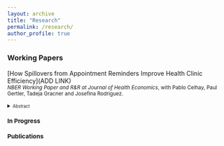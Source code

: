 ```yaml
---
layout: archive
title: "Research"
permalink: /research/
author_profile: true
---
```


### Working Papers
[How Spillovers from Appointment Reminders Improve Health Clinic Efficiency](ADD LINK) <br/>
<small>*NBER Working Paper and R&R at Journal of Health Economics*, with Pablo Celhay, Paul Gertler, Tadeja Gracner and Josefina Rodriguez. 
<details>
<summary><small>Abstract</small></summary>
<small>
Missed clinic appointments or no-shows burden health care systems through inefficient use of staff time and resources. Scheduling software combined with automatically sent appointment reminders shows promise to improve clinics’ management through timely cancellations and re-scheduling, but at-scale evidence is missing. We study a nationwide text message appointment reminder program in Chile implemented at primary care clinics for patients with chronic disease. Using longitudinal clinic-level data, we find that the program did not change the number of visits by chronic patients eligible to receive the reminder, but visits from other patients ineligible to receive reminders increased by 5.0% in the first year and 7.4% in the second. Clinics treating more chronic patients and those with a relatively younger patient population benefited more from the program. Scheduling systems combined with automatic appointment reminders were effective in increasing clinics’ ability to care for more patients, likely due to timely cancellations and re-scheduling.
</small>
</details>  
  
  


### In Progress



### Publications



